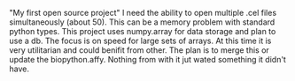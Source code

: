 "My first open source project"
I need the ability to open multiple .cel files simultaneously (about 50). This can be a memory problem with standard python types. This project uses numpy.array for data storage and plan to use a db. The focus is on speed for large sets of arrays. At this time it is very utilitarian and could benifit from other. The plan is to merge this or update the biopython.affy. Nothing from with it jut wated something it didn't have.